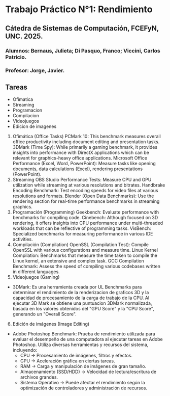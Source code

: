 # Trabajo Práctico N°1: Rendimiento
## Cátedra de Sistemas de Computación, FCEFyN, UNC. 2025.
### Alumnos: Bernaus, Julieta; Di Pasquo, Franco; Viccini, Carlos Patricio.
### Profesor: Jorge, Javier.

## Tareas
- Ofimatica
- Streaming
- Programacion
- Compilacion
- Videojuegos
- Edicion de imagenes


1. Ofimática (Office Tasks)
PCMark 10: This benchmark measures overall office productivity including document editing and presentation tasks.
3DMark (Time Spy): While primarily a gaming benchmark, it provides insights into performance with DirectX applications which can be relevant for graphics-heavy office applications.
Microsoft Office Performance (Excel, Word, PowerPoint): Measure tasks like opening documents, data calculations (Excel), rendering presentations (PowerPoint).
2. Streaming
OBS Studio Performance Tests: Measure CPU and GPU utilization while streaming at various resolutions and bitrates.
Handbrake Encoding Benchmark: Test encoding speeds for video files at various resolutions and formats.
Blender (Open Data Benchmarks): Use the rendering section for real-time performance benchmarks in streaming graphics.
3. Programación (Programming)
Geekbench: Evaluate performance with benchmarks for compiling code.
Cinebench: Although focused on 3D rendering, it offers insights into CPU performance under multi-threaded workloads that can be reflective of programming tasks.
VisBench: Specialized benchmarks for measuring performance in various IDE activities.
4. Compilación (Compilation)
OpenSSL (Compilation Test): Compile OpenSSL with various configurations and measure time.
Linux Kernel Compilation: Benchmarks that measure the time taken to compile the Linux kernel, an extensive and complex task.
GCC Compilation Benchmark: Assess the speed of compiling various codebases written in different languages.
5. Videojuegos (Gaming)
- 3DMark: Es una herramienta creada por UL Benchmarks para determinar el rendimiento de la renderizacion de graficos 3D y la capacidad de procesamiento de la carga de trabajo de la CPU. Al ejecutar 3D Mark se obtiene una puntuacion 3DMark normalizada, basada en los valores obtenidos del "GPU Score" y la "CPU Score", generando un "Overall Score". 
6. Edición de imágenes (Image Editing)
- Adobe Photoshop Benchmark: Prueba de rendimiento utilizada para evaluar el desempeño de una computadora al ejecutar tareas en Adobe Photoshop. Utiliza diversas herramientas y recursos del sistema, incluyendo:
    - CPU → Procesamiento de imágenes, filtros y efectos.
    - GPU → Aceleración gráfica en ciertas tareas.
    - RAM → Carga y manipulación de imágenes de gran tamaño.
    - Almacenamiento (SSD/HDD) → Velocidad de lectura/escritura de archivos grandes.
    - Sistema Operativo → Puede afectar el rendimiento según la optimización de controladores y administración de recursos. 

